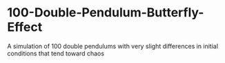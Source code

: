 # 100-Double-Pendulum-Butterfly-Effect
A simulation of 100 double pendulums with very slight differences in initial conditions that tend toward chaos
